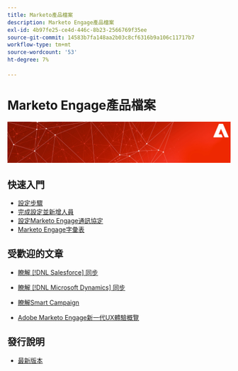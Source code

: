 ```yaml
---
title: Marketo產品檔案
description: Marketo Engage產品檔案
exl-id: 4b97fe25-ce4d-446c-8b23-2566769f35ee
source-git-commit: 14583b7fa148aa2b03c8cf6316b9a106c11717b7
workflow-type: tm+mt
source-wordcount: '53'
ht-degree: 7%

---
```


# Marketo Engage產品檔案

![](assets/marketo-docs-banner.jpg)

## 快速入門

* [設定步驟](/help/marketo/getting-started/initial-setup/setup-steps.md)
* [完成設定並新增人員](/help/marketo/getting-started/quick-wins/get-set-up-and-add-a-person.md)
* [設定Marketo Engage通訊協定](/help/marketo/getting-started/setup/configure-protocols-for-marketo.md)
* [Marketo Engage字彙表](/help/marketo/getting-started/things-to-know/marketo-engage-glossary.md)

## 受歡迎的文章

* [瞭解 [!DNL Salesforce] 同步](/help/marketo/product-docs/crm-sync/salesforce-sync/understanding-the-salesforce-sync.md)

* [瞭解 [!DNL Microsoft Dynamics] 同步](/help/marketo/product-docs/crm-sync/microsoft-dynamics-sync/understanding-the-microsoft-dynamics-sync.md)

* [瞭解Smart Campaign](/help/marketo/product-docs/core-marketo-concepts/smart-campaigns/understanding-smart-campaigns.md)

* [Adobe Marketo Engage新一代UX體驗概覽](/help/marketo/product-docs/marketo-engage-modern-ux/overview.md)

## 發行說明

* [最新版本](/help/marketo/release-notes/current.md)
